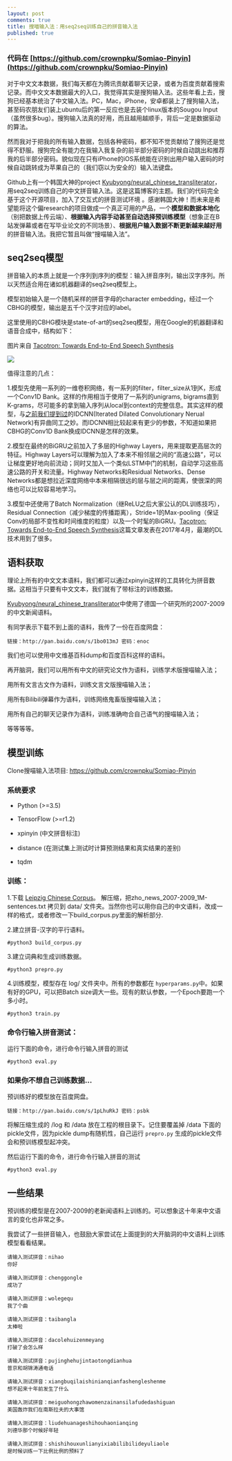 ```yaml
---
layout: post
comments: true
title: 搜喵输入法：用seq2seq训练自己的拼音输入法
published: true
---
```


### 代码在 [https://github.com/crownpku/Somiao-Pinyin](https://github.com/crownpku/Somiao-Pinyin)


对于中文文本数据，我们每天都在为腾讯贡献着聊天记录，或者为百度贡献着搜索记录。而中文文本数据最大的入口，我觉得其实是搜狗输入法。这些年看上去，搜狗已经基本统治了中文输入法。PC，Mac，iPhone，安卓都装上了搜狗输入法，甚至码农朋友们装上ubuntu后的第一反应也是去装个linux版本的Sougou Input（虽然很多bug）。搜狗输入法真的好用，而且越用越顺手，背后一定是数据驱动的算法。

然而我对于把我的所有输入数据，包括各种密码，都不知不觉贡献给了搜狗还是觉得不舒服。搜狗完全有能力在我输入我复杂的前半部分密码的时候自动跳出和推荐我的后半部分密码。貌似现在只有iPhone的iOS系统能在识别出用户输入密码的时候自动跳转成为苹果自己的（我们窃以为安全的）输入法键盘。

Github上有一个韩国大神的project [Kyubyong/neural_chinese_transliterator](https://github.com/Kyubyong/neural_chinese_transliterator)，用seq2seq训练自己的中文拼音输入法。这是这篇博客的主题。我们的代码完全基于这个开源项目，加入了交互式的拼音测试环境 。感谢韩国大神！而未来是希望能将这个偏research的项目做成一个真正可用的产品，一个**模型和数据本地化**（别把数据上传云端）、**根据输入内容手动甚至自动选择预训练模型**（想象正在B站发弹幕或者在写毕业论文的不同场景）、**根据用户输入数据不断更新越来越好用**的拼音输入法。我把它暂且叫做“搜喵输入法”。


## seq2seq模型

拼音输入的本质上就是一个序列到序列的模型：输入拼音序列，输出汉字序列。所以天然适合用在诸如机器翻译的seq2seq模型上。

模型初始输入是一个随机采样的拼音字母的character embedding，经过一个CBHG的模型，输出是五千个汉字对应的label。

这里使用的CBHG模块是state-of-art的seq2seq模型，用在Google的机器翻译和语音合成中，结构如下：

图片来自 [Tacotron: Towards End-to-End Speech Synthesis](https://arxiv.org/abs/1703.10135)

![](/images/201709/1.jpg)


值得注意的几点：

1.模型先使用一系列的一维卷积网络，有一系列的filter，filter_size从1到K，形成一个Conv1D Bank。这样的作用相当于使用了一系列的unigrams, bigrams直到K-grams，尽可能多的拿到输入序列从local到context的完整信息。其实这样的模型，与[之前我们提到过](http://www.crownpku.com//2017/08/26/%E7%94%A8IDCNN%E5%92%8CCRF%E5%81%9A%E7%AB%AF%E5%88%B0%E7%AB%AF%E7%9A%84%E4%B8%AD%E6%96%87%E5%AE%9E%E4%BD%93%E8%AF%86%E5%88%AB.html)的IDCNN(Iterated Dilated Convolutionary Nerual Network)有异曲同工之妙。而IDCNN相比较起来有更少的参数，不知道如果把CBHG的Conv1D Bank换成IDCNN是怎样的效果。

2.模型在最终的BiGRU之前加入了多层的Highway Layers，用来提取更高层次的特征。Highway Layers可以理解为加入了本来不相邻层之间的“高速公路”，可以让梯度更好地向前流动；同时又加入一个类似LSTM中门的机制，自动学习这些高速公路的开关和流量。Highway Networks和Residual Networks、Dense Networks都是想拉近深度网络中本来相隔很远的层与层之间的距离，使很深的网络也可以比较容易地学习。

3.模型中还使用了Batch Normalization（继ReLU之后大家公认的DL训练技巧），Residual Connection（减少梯度的传播距离），Stride=1的Max-pooling（保证Conv的局部不变性和时间维度的粒度）以及一个时髦的BiGRU。[Tacotron: Towards End-to-End Speech Synthesis](https://arxiv.org/abs/1703.10135)这篇文章发表在2017年4月，最潮的DL技术用到了很多。


## 语料获取

理论上所有的中文文本语料，我们都可以通过xpinyin这样的工具转化为拼音数据。这相当于只要有中文文本，我们就有了带标注的训练数据。

[Kyubyong/neural_chinese_transliterator](https://github.com/Kyubyong/neural_chinese_transliterator)中使用了德国一个研究所的2007-2009的中文新闻语料。

有同学表示下载不到上面的语料，我传了一份在百度网盘：

```
链接：http://pan.baidu.com/s/1bo013mJ 密码：enoc
```

我们也可以使用中文维基百科dump和百度百科这样的语料。

再开脑洞，我们可以用所有中文的研究论文作为语料，训练学术版搜喵输入法；

用所有文言古文作为语料，训练文言文版搜喵输入法；

用所有Bilibili弹幕作为语料，训练网络鬼畜版搜喵输入法；

用所有自己的聊天记录作为语料，训练准确吻合自己语气的搜喵输入法；

等等等等。



## 模型训练

Clone搜喵输入法项目: https://github.com/crownpku/Somiao-Pinyin

### 系统要求

* Python (>=3.5)

* TensorFlow (>=r1.2)

* xpinyin (中文拼音标注)

* distance (在测试集上测试时计算预测结果和真实结果的差别)

* tqdm


### 训练：

1.下载 [Leipzig Chinese Corpus](http://wortschatz.uni-leipzig.de/en/download/)。 解压缩，把zho_news_2007-2009_1M-sentences.txt 拷贝到 data/ 文件夹。当然你也可以用你自己的中文语料，改成一样的格式，或者修改一下build_corpus.py里面的解析部分.

2.建立拼音-汉字的平行语料。

```
#python3 build_corpus.py
```

3.建立词典和生成训练数据。

```
#python3 prepro.py
```

4.训练模型，模型存在 log/ 文件夹中。所有的参数都在 `hyperparams.py`中。如果有好的GPU，可以把Batch size调大一些。现有的默认参数，一个Epoch要跑一个多小时。

```
#python3 train.py
```


### 命令行输入拼音测试：

运行下面的命令，进行命令行输入拼音的测试

```
#python3 eval.py
```


### 如果你不想自己训练数据...

预训练好的模型放在百度网盘。

```
链接：http://pan.baidu.com/s/1pLhuRkJ 密码：psbk
```

将解压缩生成的 /log 和 /data 放在工程的根目录下。记住要覆盖掉 /data 下面的pickle文件，因为pickle dump有随机性，自己运行 `prepro.py` 生成的pickle文件会和预训练模型起冲突。

然后运行下面的命令，进行命令行输入拼音的测试

```
#python3 eval.py
```


## 一些结果

预训练的模型是在2007-2009的老新闻语料上训练的。可以想象这十年来中文语言的变化也非常之多。

我尝试了一些拼音输入，也鼓励大家尝试在上面提到的大开脑洞的中文语料上训练模型看看结果。


```
请输入测试拼音：nihao
你好

请输入测试拼音：chenggongle
成功了

请输入测试拼音：wolegequ
我了个曲

请输入测试拼音：taibangla
太棒啦

请输入测试拼音：dacolehuizenmeyang
打破了会怎么样

请输入测试拼音：pujinghehujintaotongdianhua
普京和胡锦涛通电话

请输入测试拼音：xiangbuqilaishinianqianfashengleshenme
想不起来十年前发生了什么

请输入测试拼音：meiguohongzhawomenzainansilafudedashiguan
美国轰炸我们在南斯拉夫的大事馆

请输入测试拼音：liudehuanageshihouhaonianqing
刘德华那个时候好年轻

请输入测试拼音：shishihouxunlianyixiabilibilideyuliaole
是时候训练一下比例比例的预料了
```

